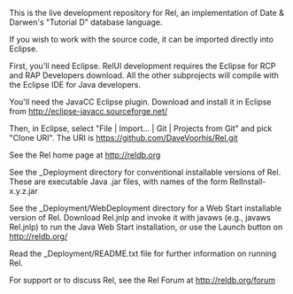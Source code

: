 This is the live development repository for Rel, an implementation of Date & Darwen's "Tutorial D" database language.

If you wish to work with the source code, it can be imported directly
into Eclipse.  

First, you'll need Eclipse.  RelUI development requires the 
Eclipse for RCP and RAP Developers download.  All the other subprojects
will compile with the Eclipse IDE for Java developers.

You'll need the JavaCC Eclipse plugin.  Download
and install it in Eclipse from http://eclipse-javacc.sourceforge.net/

Then, in Eclipse, select "File | Import... | Git | Projects from Git"
and pick "Clone URI".  The URI is
https://github.com/DaveVoorhis/Rel.git

See the Rel home page at http://reldb.org

See the _Deployment directory for conventional installable versions
of Rel.  These are executable Java .jar files, with names of the form
RelInstall-x.y.z.jar

See the _Deployment/WebDeployment directory for a Web Start
installable version of Rel.  Download Rel.jnlp and invoke it with
javaws (e.g., javaws Rel.jnlp) to run the Java Web Start installation,
or use the Launch button on http://reldb.org/

Read the _Deployment/README.txt file for further information on
running Rel.

For support or to discuss Rel, see the Rel Forum at
http://reldb.org/forum
